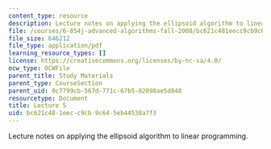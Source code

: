 ```yaml
---
content_type: resource
description: Lecture notes on applying the ellipsoid algorithm to linear programming.
file: /courses/6-854j-advanced-algorithms-fall-2008/bc621c481eecc9cb9c645eb44538a7f3_lect9_26.pdf
file_size: 646212
file_type: application/pdf
learning_resource_types: []
license: https://creativecommons.org/licenses/by-nc-sa/4.0/
ocw_type: OCWFile
parent_title: Study Materials
parent_type: CourseSection
parent_uid: 0c7799cb-567d-771c-67b5-02098ae5d848
resourcetype: Document
title: Lecture 5
uid: bc621c48-1eec-c9cb-9c64-5eb44538a7f3
---
```

Lecture notes on applying the ellipsoid algorithm to linear programming.